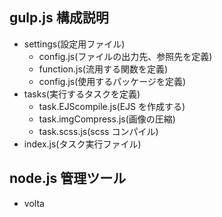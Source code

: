 ## gulp.js 構成説明

- settings(設定用ファイル)
  - config.js(ファイルの出力先、参照先を定義)
  - function.js(流用する関数を定義)
  - config.js(使用するパッケージを定義)
- tasks(実行するタスクを定義)
  - task.EJScompile.js(EJS を作成する)
  - task.imgCompress.js(画像の圧縮)
  - task.scss.js(scss コンパイル)
- index.js(タスク実行ファイル)

## node.js 管理ツール

- volta
